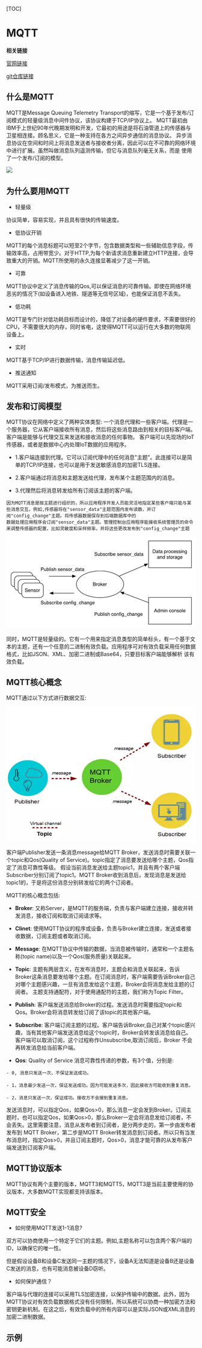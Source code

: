 [TOC]

# MQTT

**相关链接**

[官网链接](http://mqtt.org//)

[git仓库链接](https://github.com/mqtt)

## 什么是MQTT

MQTT是Message Queuing Telemetry Transport的缩写，它是一个基于发布/订阅模式的轻量级消息中间件协议，该协议构建于TCP/IP协议上。
MQTT最初由IBM于上世纪90年代晚期发明和开发，它最初的用途是将石油管道上的传感器与卫星相连接。顾名思义，它是一种支持在各方之间异步通信的消息协议。
异步消息协议在空间和时间上将消息发送者与接收者分离，因此可以在不可靠的网络环境中进行扩展。虽然叫做消息队列遥测传输，但它与消息队列毫无关系，而是
使用了一个发布/订阅的模型。

![](./image/mqtt-fidge-2.png)

## 为什么要用MQTT

- 轻量级

协议简单，容易实现，并且具有很快的传输速度。

- 低协议开销

MQTT的每个消息标题可以短至2个字节，包含数据类型和一些辅助信息字段，传输效率高，占用带宽少。对于HTTP,为每个新请求消息重新建立HTTP连接，会导致重大的开销。MQTT所使用的永久连接显著减少了这一开销。

- 可靠

MQTT协议中定义了消息传输的Qos,可以保证消息的可靠传输。即使在网络环境恶劣的情况下(如设备进入地铁、隧道等无信号区域)，也能保证消息不丢失。

- 低功耗

MQTT是专门针对低功耗目标而设计的，降低了对设备的硬件要求，不需要很好的CPU，不需要很大的内存，同时省电，这使得MQTT可以运行在大多数的物联网设备上。

- 实时

MQTT基于TCP/IP进行数据传输，消息传输延迟低。

- 推送通知

MQTT采用订阅/发布模式，为推送而生。

## 发布和订阅模型

MQTT协议在网络中定义了两种实体类型: 一个消息代理和一些客户端。代理是一个服务器，它从客户端接收所有消息，然后将这些消息路由到相关的目标客户端。客户端是能够与代理交互来发送和接收消息的任何事物。
客户端可以先现场的IoT传感器，或者是数据中心内处理IoT数据的应用程序。

- 1.客户端连接到代理。它可以订阅代理中的任何消息"主题"。此连接可以是简单的TCP/IP连接，也可以是用于发送敏感消息的加密TLS连接。

- 2.客户端通过将消息和主题发送给代理，发布某个主题范围内的消息。

- 3.代理然后将消息转发给所有订阅该主题的客户端。

```
因为MQTT消息是按主题进行组织的，所以应用程序开发人员能灵活地指定某些客户端只能与某些消息交互。例如,传感器将在"sensor_data"主题范围内发布读数，并订阅"config_change"主题。将传感器数据保存到后端数据库中的
数据处理应用程序会订阅"sensor_data"主题。管理控制台应用程序能接收系统管理员的命令来调整传感器的配置，比如灵敏度和采样频率，并将这些更改发布到"config_change"主题
```
![](./image/mqtt_pub_sub.png)

同时，MQTT是轻量级的。它有一个用来指定消息类型的简单标头，有一个基于文本的主题，还有一个任意的二进制有效负载。应用程序可对有效负载采用任何数据格式，比如JSON、XML、加密二进制或Base64，只要目标客户端能够解析
该有效负载。

## MQTT核心概念

MQTT通过以下方式进行数据交互:

![](./image/mqtt.png)

客户端Publisher发送一条消息message给MQTT Broker，发送消息时需要关联一个topic和Qos(Quality of Service)。topic指定了消息要发送给哪个主题，Qos指定了消息可靠性等级。
假设当前消息发送给主题topic1，并且有两个客户端Subscriber分别订阅了topic1。MQTT Broker收到消息后，发现消息是发送给topic1的，于是将这份消息分别转发给它的两个订阅者。

MQTT的核心概念包括:

- **Broker**: 又称Server，是MQTT的服务端，负责与客户端建立连接，接收并转发消息，接收订阅和取消订阅请求等。

- **Clinet**: 使用MQTT协议的程序或设备，负责与Broker建立连接，发送或者接收数据，订阅主题或者取消订阅。

- **Message**: 在MQTT协议中传输的数据，当消息被传输时，通常和一个主题名称(topic name)以及一个Qos(服务质量)关联起来。

- **Topic**: 主题有两层含义，在发布消息时，主题会和消息关联起来，告诉Broker这条消息要发给哪个主题。在订阅消息时，客户端需要告诉Broker自己对哪个主题感兴趣，一旦有消息发给这个主题，Broker会将消息发给主题的订阅者。
主题支持通配符，对于使用通配符的主题，我们称为Topic Filter。

- **Publish**: 客户端发送消息给Broker的过程。发送消息时需要指定topic和Qos。Broker会将消息转发给订阅了该topic的其他客户端。

- **Subscribe**: 客户端订阅主题的过程。客户端告诉Broker,自己对某个topic感兴趣，当有其他客户端发送消息给这个topic时，Broker会转发该消息给自己。客户端可以取消订阅，这个过程称作Unsubscribe,取消订阅后，Broker
不会再转发消息给当前客户端。

- **Qos**: Quality of Service 消息可靠性传递的参数，有3个值，分别是:
```
- 0, 消息只发送一次，不保证发送成功。

- 1，消息最少发送一次，保证发送成功。因为可能发送多次，因此接收方可能收到重复消息。

- 2，消息只发送一次，保证成功。接收方不会接到重复消息。
```

发送消息时，可以指定Qos，如果Qos>0，那么消息一定会发到Broker。订阅主题时，也可以指定Qos，如果Qos>0，那么Broker一定会将消息发给订阅者，不会丢失。这里需要注意，消息从发布者到订阅者，是分两步走的，第一步由发布者发布到
MQTT Broker，第二步是MQTT Broker转发消息到订阅者。所以只有当发布消息时，指定Qos>0，并且订阅主题时，Qos>0，消息才能可靠的从发布客户端发送到订阅客户端。

## MQTT协议版本

MQTT协议有两个主要的版本，MQTT3和MQTT5，MQTT3是当前主要使用的协议版本，大多数MQTT实现都支持该版本。


## MQTT安全

- 如何使用MQTT发送1-1消息?

双方可以协商使用一个特定于它们的主题。例如,主题名称可以包含两个客户端的ID，以确保它的唯一性。

但是假设设备B和设备C发送同一主题的情况下，设备A无法知道是设备B还是设备C发送的消息，也有可能消息被设备D窃听。

- 如何保护通信？

客户端与代理的连接可以采用TLS加密连接，以保护传输中的数据。此外，因为MQTT协议对有效负载数据格式没有任何限制，所以系统可以协商一种加密方法和密钥更新机制。在这之后，有效负载中的所有内容可以是实际JSON或XML消息的加密二进制数据。


## 示例





